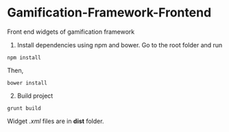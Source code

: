 # Gamification-Framework-Frontend
Front end widgets of gamification framework

1. Install dependencies using npm and bower.
Go to the root folder and run
```
npm install
```

Then,
```
bower install
```

2. Build project
```
grunt build
```

Widget *.xml* files are in **dist** folder.